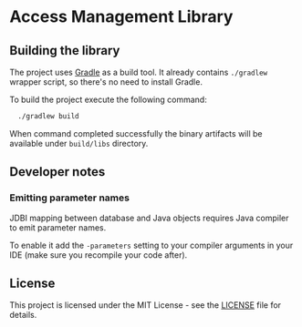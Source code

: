 # Access Management Library

## Building the library

The project uses [Gradle](https://gradle.org) as a build tool. It already contains
`./gradlew` wrapper script, so there's no need to install Gradle.

To build the project execute the following command:

```bash
  ./gradlew build
```

When command completed successfully the binary artifacts will be available under `build/libs` directory. 

## Developer notes

### Emitting parameter names

JDBI mapping between database and Java objects requires Java compiler to emit parameter names.  

To enable it add the `-parameters` setting to your compiler arguments in your IDE (make sure you recompile your code after).

## License

This project is licensed under the MIT License - see the [LICENSE](LICENSE.md) file for details.
